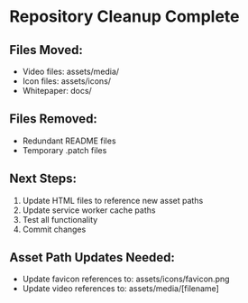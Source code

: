 # Repository Cleanup Complete

## Files Moved:
- Video files: assets/media/
- Icon files: assets/icons/
- Whitepaper: docs/

## Files Removed:
- Redundant README files
- Temporary .patch files

## Next Steps:
1. Update HTML files to reference new asset paths
2. Update service worker cache paths
3. Test all functionality
4. Commit changes

## Asset Path Updates Needed:
- Update favicon references to: assets/icons/favicon.png
- Update video references to: assets/media/[filename]
